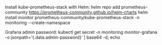 Install kube-prometheus-stack with Helm:
  helm repo add prometheus-community https://prometheus-community.github.io/helm-charts
  helm install monitor prometheus-community/kube-prometheus-stack -n monitoring --create-namespace

Grafana admin password:
  kubectl get secret -n monitoring monitor-grafana -o jsonpath='{.data.admin-password}' | base64 -d; echo

